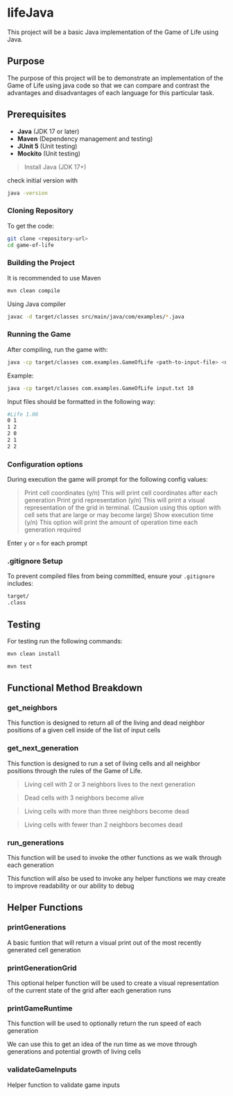 # lifeJava

This project will be a basic Java implementation of the Game of Life using Java.

## Purpose

The purpose of this project will be to demonstrate an implementation of the Game of Life using java code so that we can compare and contrast the advantages and disadvantages of each language for this particular task.

## Prerequisites

- **Java** (JDK 17 or later)
- **Maven** (Dependency management and testing)
- **JUnit 5** (Unit testing)
- **Mockito** (Unit testing)

> Install Java (JDK 17+)

check initial version with

```sh
java -version
```

### Cloning Repository

To get the code:
```sh
git clone <repository-url>
cd game-of-life
```

### Building the Project

It is recommended to use Maven
```sh
mvn clean compile
```

Using Java compiler
```sh
javac -d target/classes src/main/java/com/examples/*.java
```

### Running the Game

After compiling, run the game with:
```sh
java -cp target/classes com.examples.GameOfLife <path-to-input-file> <number-of-generations>
```
Example:
```sh
java -cp target/classes com.examples.GameOfLife input.txt 10
```
Input files should be formatted in the following way:
```sh
#Life 1.06
0 1
1 2
2 0
2 1
2 2
```

### Configuration options

During execution the game will prompt for the following config values:

> Print cell coordinates (y/n)
This will print cell coordinates after each generation
> Print grid representation (y/n)
This will print a visual representation of the grid in terminal. (Causion using this option with cell sets that are large or may become large)
> Show execution time (y/n)
This option will print the amount of operation time each generation required

Enter `y` or `n` for each prompt

### .gitignore Setup

To prevent compiled files from being committed, ensure your `.gitignore` includes:
```sh
target/
.class
```


## Testing

For testing run the following commands:
```sh
mvn clean install
```

```sh
mvn test
```

## Functional Method Breakdown

### get_neighbors

This function is designed to return all of the living and dead neighbor positions of a given cell inside of the list of input cells

### get_next_generation

This function is designed to run a set of living cells and all neighbor positions through the rules of the Game of Life.

> Living cell with 2 or 3 neighbors lives to the next generation

> Dead cells with 3 neighbors become alive

> Living cells with more than three neighbors become dead

> Living cells with fewer than 2 neighbors becomes dead

### run_generations

This function will be used to invoke the other functions as we walk through each generation

This function will also be used to invoke any helper functions we may create to improve readability or our ability to debug

## Helper Functions

### printGenerations

A basic funtion that will return a visual print out of the most recently generated cell generation

### printGenerationGrid

This optional helper function will be used to create a visual representation of the current state of the grid after each generation runs

### printGameRuntime

This function will be used to optionally return the run speed of each generation

We can use this to get an idea of the run time as we move through generations and potential growth of living cells

### validateGameInputs

Helper function to validate game inputs